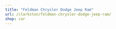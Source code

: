 ```yaml
---
title: "Feldman Chrysler Dodge Jeep Ram"
url: /clarkston/feldman-chrysler-dodge-jeep-ram/
shop: car
---
```

